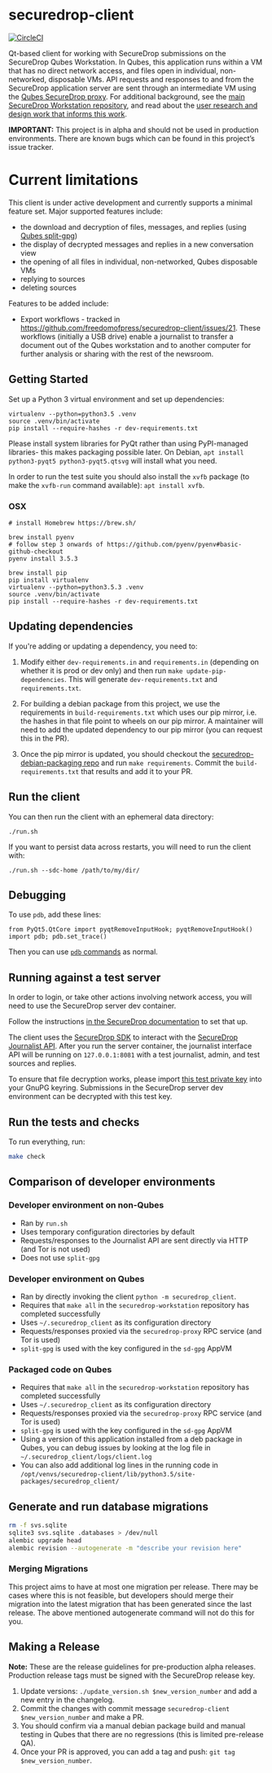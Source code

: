 # securedrop-client
[![CircleCI](https://circleci.com/gh/freedomofpress/securedrop-client.svg?style=svg)](https://circleci.com/gh/freedomofpress/securedrop-client)

Qt-based client for working with SecureDrop submissions on the SecureDrop Qubes Workstation. In Qubes, this application runs within a VM that has no direct network access, and files open in individual, non-networked, disposable VMs. API requests and responses to and from the SecureDrop application server are sent through an intermediate VM using the [Qubes SecureDrop proxy](https://github.com/freedomofpress/securedrop-proxy). For additional background, see the [main SecureDrop Workstation repository](https://github.com/freedomofpress/securedrop-workstation), and read about the [user research and design work that informs this work](https://github.com/freedomofpress/securedrop-ux/wiki/Qubes-Journalist-Workstation).

**IMPORTANT:** This project is in alpha and should not be used in production environments. There are known bugs which can be found in this project’s issue tracker.

# Current limitations

This client is under active development and currently supports a minimal feature set. Major supported features include:

- the download and decryption of files, messages, and replies (using [Qubes split-gpg](https://www.qubes-os.org/doc/split-gpg/))
- the display of decrypted messages and replies in a new conversation view
- the opening of all files in individual, non-networked, Qubes disposable VMs
- replying to sources
- deleting sources

Features to be added include:

- Export workflows - tracked in https://github.com/freedomofpress/securedrop-client/issues/21. These workflows (initially a USB drive) enable a journalist to transfer a document out of the Qubes workstation and to another computer for further analysis or sharing with the rest of the newsroom.

## Getting Started

Set up a Python 3 virtual environment and set up dependencies:

```
virtualenv --python=python3.5 .venv
source .venv/bin/activate
pip install --require-hashes -r dev-requirements.txt
```

Please install system libraries for PyQt rather than using PyPI-managed libraries- this makes packaging possible later. On Debian, `apt install python3-pyqt5 python3-pyqt5.qtsvg` will install what you need.

In order to run the test suite you should also install the `xvfb` package (to
make the `xvfb-run` command available): `apt install xvfb`.

### OSX

```
# install Homebrew https://brew.sh/

brew install pyenv
# follow step 3 onwards of https://github.com/pyenv/pyenv#basic-github-checkout
pyenv install 3.5.3

brew install pip
pip install virtualenv
virtualenv --python=python3.5.3 .venv
source .venv/bin/activate
pip install --require-hashes -r dev-requirements.txt
```

## Updating dependencies

If you're adding or updating a dependency, you need to:

1. Modify either `dev-requirements.in` and `requirements.in` (depending on whether it is prod or dev only) and then run `make update-pip-dependencies`. This will generate `dev-requirements.txt` and `requirements.txt`.

2. For building a debian package from this project, we use the requirements in
`build-requirements.txt` which uses our pip mirror, i.e. the hashes in that file point to
wheels on our pip mirror. A maintainer will need to add
the updated dependency to our pip mirror (you can request this in the PR).

3. Once the pip mirror is updated, you should checkout the [securedrop-debian-packaging repo](https://github.com/freedomofpress/securedrop-debian-packaging) and run `make requirements`. Commit the `build-requirements.txt` that results and add it to your PR.

## Run the client

You can then run the client with an ephemeral data directory:

```
./run.sh
```

If you want to persist data across restarts, you will need to run the client with:

```
./run.sh --sdc-home /path/to/my/dir/
```

## Debugging

To use `pdb`, add these lines:

```
from PyQt5.QtCore import pyqtRemoveInputHook; pyqtRemoveInputHook()
import pdb; pdb.set_trace()
```
Then you can use [`pdb` commands](https://docs.python.org/3/library/pdb.html#debugger-commands) as normal.

## Running against a test server

In order to login, or take other actions involving network access, you will need to use the SecureDrop server dev container.

Follow the instructions [in the SecureDrop documentation](https://docs.securedrop.org/en/latest/development/setup_development.html#quick-start) to set that up.

The client uses the [SecureDrop SDK](https://github.com/freedomofpress/securedrop-sdk) to interact with the [SecureDrop Journalist API](https://docs.securedrop.org/en/latest/development/journalist_api.html).
After you run the server container, the journalist interface API will be running on `127.0.0.1:8081` with a test journalist, admin, and test sources and replies.

To ensure that file decryption works, please import [this test private key](https://raw.githubusercontent.com/freedomofpress/securedrop/0a901362b84a5378fba80e9cd0ffe4542bdcd598/securedrop/tests/files/test_journalist_key.sec) into your GnuPG keyring. Submissions in the SecureDrop server dev environment can be decrypted with this test key.

## Run the tests and checks

To run everything, run:

```bash
make check
```

## Comparison of developer environments

### Developer environment on non-Qubes

* Ran by `run.sh`
* Uses temporary configuration directories by default
* Requests/responses to the Journalist API are sent directly via HTTP (and Tor is not used)
* Does not use `split-gpg`

### Developer environment on Qubes

* Ran by directly invoking the client `python -m securedrop_client`.
* Requires that `make all` in the `securedrop-workstation` repository has completed successfully
* Uses `~/.securedrop_client` as its configuration directory
* Requests/responses proxied via the `securedrop-proxy` RPC service (and Tor is used)
* `split-gpg` is used with the key configured in the `sd-gpg` AppVM

### Packaged code on Qubes

* Requires that `make all` in the `securedrop-workstation` repository has completed successfully
* Uses `~/.securedrop_client` as its configuration directory
* Requests/responses proxied via the `securedrop-proxy` RPC service (and Tor is used)
* `split-gpg` is used with the key configured in the `sd-gpg` AppVM
* Using a version of this application installed from a deb package in Qubes,
you can debug issues by looking at the log file in
`~/.securedrop_client/logs/client.log`
* You can also add additional log lines in the running code in
`/opt/venvs/securedrop-client/lib/python3.5/site-packages/securedrop_client/`

## Generate and run database migrations

```bash
rm -f svs.sqlite
sqlite3 svs.sqlite .databases > /dev/null
alembic upgrade head
alembic revision --autogenerate -m "describe your revision here"
```

### Merging Migrations

This project aims to have at most one migration per release. There may be cases where this is not feasible,
but developers should merge their migration into the latest migration that has been generated since the last
release. The above mentioned autogenerate command will not do this for you.

## Making a Release

**Note:** These are the release guidelines for pre-production alpha releases. Production release tags must
be signed with the SecureDrop release key.

1. Update versions: `./update_version.sh $new_version_number` and add a new entry in the changelog.
2. Commit the changes with commit message `securedrop-client $new_version_number` and make a PR.
3. You should confirm via a manual debian package build and manual testing in Qubes that there are no regressions (this is limited pre-release QA).
4. Once your PR is approved, you can add a tag and push: `git tag $new_version_number`.
